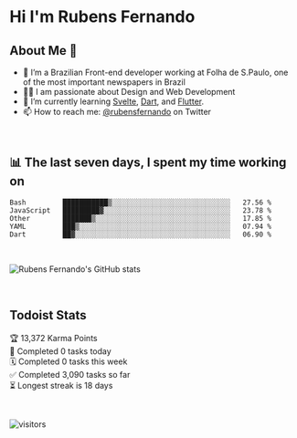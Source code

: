 # Hi I'm Rubens Fernando

## About Me 🚀

- 🌱 I’m a Brazilian Front-end developer working at Folha de S.Paulo, one of the most important newspapers in Brazil
- 👨‍💻 I am passionate about Design and Web Development
- 📖 I’m currently learning [Svelte](https://svelte.dev/), [Dart](https://dart.dev/), and [Flutter](https://flutter.dev/).
- 📫 How to reach me: [@rubensfernando](https://twitter.com/rubensfernando) on Twitter

<br />

## 📊 The last seven days, I spent my time working on

<!--START_SECTION:waka-->
```text
Bash         ███████████▒░░░░░░░░░░░░░░░░░░░░░░░░░░░░░   27.56 % 
JavaScript   █████████▓░░░░░░░░░░░░░░░░░░░░░░░░░░░░░░░   23.78 % 
Other        ███████▒░░░░░░░░░░░░░░░░░░░░░░░░░░░░░░░░░   17.85 % 
YAML         ███▒░░░░░░░░░░░░░░░░░░░░░░░░░░░░░░░░░░░░░   07.94 % 
Dart         ██▓░░░░░░░░░░░░░░░░░░░░░░░░░░░░░░░░░░░░░░   06.90 % 
```
<!--END_SECTION:waka-->

<br />

![Rubens Fernando's GitHub stats](https://github-readme-stats.vercel.app/api?username=rubensfernando&show_icons=true&hide_border=true)

<br />

## Todoist Stats

<!-- TODO-IST:START -->
🏆  13,372 Karma Points           
🌸  Completed 0 tasks today           
🗓  Completed 0 tasks this week           
✅  Completed 3,090 tasks so far           
⏳  Longest streak is 18 days
<!-- TODO-IST:END -->

<br>

![visitors](https://visitor-badge.laobi.icu/badge?page_id=rubensfernando.rubensfernando)
